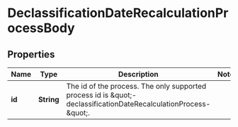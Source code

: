 
# DeclassificationDateRecalculationProcessBody

## Properties
Name | Type | Description | Notes
------------ | ------------- | ------------- | -------------
**id** | **String** | The id of the process. The only supported process id is \&quot;-declassificationDateRecalculationProcess-\&quot;. | 



